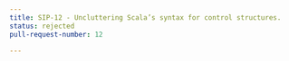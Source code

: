```yaml
---
title: SIP-12 - Uncluttering Scala’s syntax for control structures.
status: rejected
pull-request-number: 12

---
```

